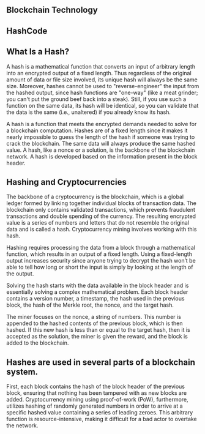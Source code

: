 ## Blockchain Technology

## HashCode

## What Is a Hash?

A hash is a mathematical function that converts an input of arbitrary length into an encrypted output of a fixed length. Thus regardless of the original amount of data or file size involved, its unique hash will always be the same size. Moreover, hashes cannot be used to "reverse-engineer" the input from the hashed output, since hash functions are "one-way" (like a meat grinder; you can't put the ground beef back into a steak). Still, if you use such a function on the same data, its hash will be identical, so you can validate that the data is the same (i.e., unaltered) if you already know its hash.

A hash is a function that meets the encrypted demands needed to solve for a blockchain computation.
Hashes are of a fixed length since it makes it nearly impossible to guess the length of the hash if someone was trying to crack the blockchain.
The same data will always produce the same hashed value.
A hash, like a nonce or a solution, is the backbone of the blockchain network.
A hash is developed based on the information present in the block header.

## Hashing and Cryptocurrencies

The backbone of a cryptocurrency is the blockchain, which is a global ledger formed by linking together individual blocks of transaction data. The blockchain only contains validated transactions, which prevents fraudulent transactions and double spending of the currency. The resulting encrypted value is a series of numbers and letters that do not resemble the original data and is called a hash. Cryptocurrency mining involves working with this hash.

Hashing requires processing the data from a block through a mathematical function, which results in an output of a fixed length. Using a fixed-length output increases security since anyone trying to decrypt the hash won’t be able to tell how long or short the input is simply by looking at the length of the output.

Solving the hash starts with the data available in the block header and is essentially solving a complex mathematical problem. Each block header contains a version number, a timestamp, the hash used in the previous block, the hash of the Merkle root, the nonce, and the target hash.

The miner focuses on the nonce, a string of numbers. This number is appended to the hashed contents of the previous block, which is then hashed. If this new hash is less than or equal to the target hash, then it is accepted as the solution, the miner is given the reward, and the block is added to the blockchain.

## Hashes are used in several parts of a blockchain system.

First, each block contains the hash of the block header of the previous block, ensuring that nothing has been tampered with as new blocks are added. Cryptocurrency mining using proof-of-work (PoW), furthermore, utilizes hashing of randomly generated numbers in order to arrive at a specific hashed value containing a series of leading zeroes. This arbitrary function is resource-intensive, making it difficult for a bad actor to overtake the network.

